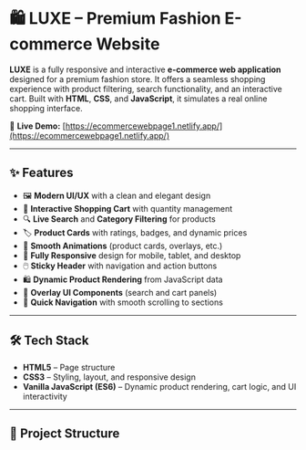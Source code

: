 # 🛍️ LUXE – Premium Fashion E-commerce Website

**LUXE** is a fully responsive and interactive **e-commerce web application** designed for a premium fashion store. It offers a seamless shopping experience with product filtering, search functionality, and an interactive cart. Built with **HTML**, **CSS**, and **JavaScript**, it simulates a real online shopping interface.

🔗 **Live Demo:** [https://ecommercewebpage1.netlify.app/](https://ecommercewebpage1.netlify.app/)

---

## ✨ Features

- 🖼️ **Modern UI/UX** with a clean and elegant design  
- 🛒 **Interactive Shopping Cart** with quantity management  
- 🔍 **Live Search** and **Category Filtering** for products  
- 🏷️ **Product Cards** with ratings, badges, and dynamic prices  
- 🎯 **Smooth Animations** (product cards, overlays, etc.)  
- 📱 **Fully Responsive** design for mobile, tablet, and desktop  
- 🖱️ **Sticky Header** with navigation and action buttons  
- 🛍️ **Dynamic Product Rendering** from JavaScript data  
- 🌙 **Overlay UI Components** (search and cart panels)  
- 🔗 **Quick Navigation** with smooth scrolling to sections  

---

## 🛠️ Tech Stack

- **HTML5** – Page structure  
- **CSS3** – Styling, layout, and responsive design  
- **Vanilla JavaScript (ES6)** – Dynamic product rendering, cart logic, and UI interactivity  

---

## 📂 Project Structure

